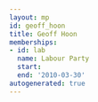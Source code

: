 ```yaml
---
layout: mp
id: geoff_hoon
title: Geoff Hoon
memberships:
- id: lab
  name: Labour Party
  start: 
  end: '2010-03-30'
autogenerated: true
---
```

